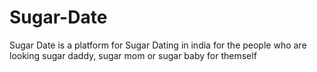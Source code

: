 # Sugar-Date
Sugar Date is a platform for Sugar Dating in india for the people who are looking sugar daddy, sugar mom or sugar baby for themself
